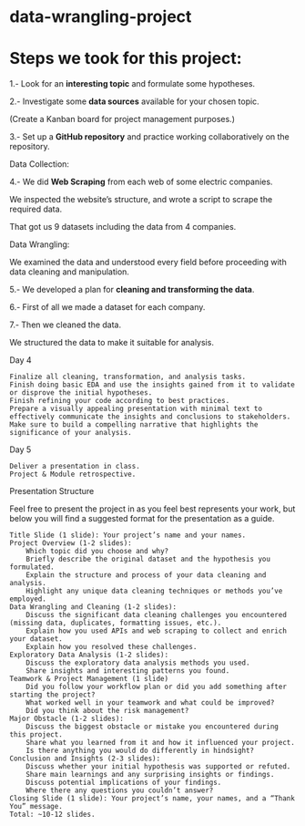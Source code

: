 # data-wrangling-project


# Steps we took for this project:


1.- Look for an **interesting topic** and formulate some hypotheses.

2.- Investigate some **data sources** available for your chosen topic.

 (Create a Kanban board for project management purposes.)

3.- Set up a **GitHub repository** and practice working collaboratively on the repository.


Data Collection:

4.- We did **Web Scraping** from each web of some electric companies.

We inspected the website’s structure, and wrote a script to scrape the required data. 

That got us 9 datasets including the data from 4 companies.


Data Wrangling:

We examined the data and understood every field before proceeding with data cleaning and manipulation.

5.- We developed a plan for **cleaning and transforming the data**.

6.- First of all we made a dataset for each company.

7.- Then we cleaned the data.

We structured the data to make it suitable for analysis. 



Day 4

    Finalize all cleaning, transformation, and analysis tasks.
    Finish doing basic EDA and use the insights gained from it to validate or disprove the initial hypotheses.
    Finish refining your code according to best practices.
    Prepare a visually appealing presentation with minimal text to effectively communicate the insights and conclusions to stakeholders. Make sure to build a compelling narrative that highlights the significance of your analysis.

Day 5 

    Deliver a presentation in class.
    Project & Module retrospective.




Presentation Structure

Feel free to present the project in as you feel best represents your work, but below you will find a suggested format for the presentation as a guide.

    Title Slide (1 slide): Your project’s name and your names.
    Project Overview (1-2 slides):
        Which topic did you choose and why?
        Briefly describe the original dataset and the hypothesis you formulated.
        Explain the structure and process of your data cleaning and analysis.
        Highlight any unique data cleaning techniques or methods you’ve employed.
    Data Wrangling and Cleaning (1-2 slides):
        Discuss the significant data cleaning challenges you encountered (missing data, duplicates, formatting issues, etc.).
        Explain how you used APIs and web scraping to collect and enrich your dataset.
        Explain how you resolved these challenges.
    Exploratory Data Analysis (1-2 slides):
        Discuss the exploratory data analysis methods you used.
        Share insights and interesting patterns you found.
    Teamwork & Project Management (1 slide)
        Did you follow your workflow plan or did you add something after starting the project?
        What worked well in your teamwork and what could be improved?
        Did you think about the risk management?
    Major Obstacle (1-2 slides):
        Discuss the biggest obstacle or mistake you encountered during this project.
        Share what you learned from it and how it influenced your project.
        Is there anything you would do differently in hindsight?
    Conclusion and Insights (2-3 slides):
        Discuss whether your initial hypothesis was supported or refuted.
        Share main learnings and any surprising insights or findings.
        Discuss potential implications of your findings.
        Where there any questions you couldn’t answer?
    Closing Slide (1 slide): Your project’s name, your names, and a “Thank You” message.
    Total: ~10-12 slides.

